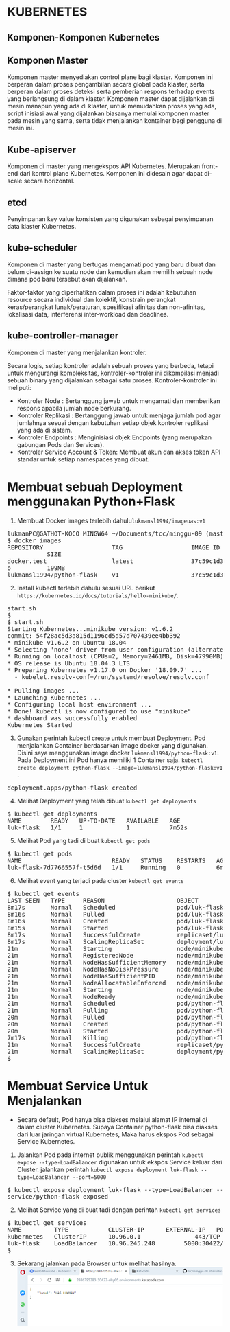 # KUBERNETES  
## Komponen-Komponen Kubernetes

## Komponen Master
Komponen master menyediakan control plane bagi klaster. Komponen ini berperan dalam proses pengambilan secara global pada klaster, serta berperan dalam proses deteksi serta pemberian respons terhadap events yang berlangsung di dalam klaster. Komponen master dapat dijalankan di mesin manapun yang ada di klaster, untuk memudahkan proses yang ada, script inisiasi awal yang dijalankan biasanya memulai komponen master pada mesin yang sama, serta tidak menjalankan kontainer bagi pengguna di mesin ini.

## Kube-apiserver

Komponen di master yang mengekspos API Kubernetes. Merupakan front-end dari kontrol plane Kubernetes. Komponen ini didesain agar dapat di-scale secara horizontal.

## etcd

Penyimpanan key value konsisten yang digunakan sebagai penyimpanan data klaster Kubernetes.

## kube-scheduler

Komponen di master yang bertugas mengamati pod yang baru dibuat dan belum di-assign ke suatu node dan kemudian akan memilih sebuah node dimana pod baru tersebut akan dijalankan.

Faktor-faktor yang diperhatikan dalam proses ini adalah kebutuhan resource secara individual dan kolektif, konstrain perangkat keras/perangkat lunak/peraturan, spesifikasi afinitas dan non-afinitas, lokalisasi data, interferensi inter-workload dan deadlines.

## kube-controller-manager

Komponen di master yang menjalankan kontroler.

Secara logis, setiap kontroler adalah sebuah proses yang berbeda, tetapi untuk mengurangi kompleksitas, kontroler-kontroler ini dikompilasi menjadi sebuah binary yang dijalankan sebagai satu proses. Kontroler-kontroler ini meliputi:

* Kontroler Node : Bertanggung jawab untuk mengamati dan memberikan respons apabila jumlah node berkurang.
* Kontroler Replikasi : Bertanggung jawab untuk menjaga jumlah pod agar jumlahnya sesuai dengan kebutuhan setiap objek kontroler replikasi yang ada di sistem.
* Kontroler Endpoints : Menginisiasi objek Endpoints (yang merupakan gabungan Pods dan Services).
* Kontroler Service Account & Token: Membuat akun dan akses token API standar untuk setiap namespaces yang dibuat.

# Membuat sebuah Deployment menggunakan Python+Flask

1. Membuat Docker images terlebih dahulu`lukmansl1994/imageuas:v1`
<pre>
lukmanPC@GATHOT-KOCO MINGW64 ~/Documents/tcc/minggu-09 (master)
$ docker images
REPOSITORY                   TAG                   IMAGE ID            CREATED
           SIZE
docker.test                  latest                37c59c1d3ea1        9 days ag
o          199MB
lukmansl1994/python-flask    v1                    37c59c1d3ea1        9 days ag
</pre>  
2. Install kubectl terlebih dahulu sesuai URL berikut `https://kubernetes.io/docs/tutorials/hello-minikube/`.  
<pre>
start.sh
$
$ start.sh
Starting Kubernetes...minikube version: v1.6.2
commit: 54f28ac5d3a815d1196cd5d57d707439ee4bb392
* minikube v1.6.2 on Ubuntu 18.04
* Selecting 'none' driver from user configuration (alternates: [])
* Running on localhost (CPUs=2, Memory=2461MB, Disk=47990MB) ...
* OS release is Ubuntu 18.04.3 LTS
* Preparing Kubernetes v1.17.0 on Docker '18.09.7' ...
  - kubelet.resolv-conf=/run/systemd/resolve/resolv.conf

* Pulling images ...
* Launching Kubernetes ...
* Configuring local host environment ...
* Done! kubectl is now configured to use "minikube"
* dashboard was successfully enabled
Kubernetes Started
</pre>  
3. Gunakan perintah kubectl create untuk membuat Deployment. Pod menjalankan Container berdasarkan image docker yang digunakan. Disini saya menggunakan image docker `lukmansl1994/python-flask:v1`. Pada Deployment ini Pod hanya memiliki 1 Container saja. `kubectl create deployment python-flask --image=lukmansl1994/python-flask:v1` .  
<pre>deployment.apps/python-flask created</pre>    
4. Melihat Deployment yang telah dibuat `kubectl get deployments`    
<pre>
$ kubectl get deployments
NAME        READY   UP-TO-DATE   AVAILABLE   AGE
luk-flask   1/1     1            1           7m52s
</pre>  
5. Melihat Pod yang tadi di buat `kubectl get pods`  
<pre>
$ kubectl get pods
NAME                         READY   STATUS    RESTARTS   AGE
luk-flask-7d7766557f-t5d6d   1/1     Running   0          6m47s
</pre>  
6. Melihat event yang terjadi pada cluster `kubectl get events`    
<pre>
$ kubectl get events
LAST SEEN   TYPE     REASON                    OBJECT                               MESSAGE
8m17s       Normal   Scheduled                 pod/luk-flask-7d7766557f-t5d6d       Successfully assigned default/luk-flask-7d7766557f-t5d6d to minikube
8m16s       Normal   Pulled                    pod/luk-flask-7d7766557f-t5d6d       Container image "lukmansl1994/imageuas:v1" already present on machine
8m16s       Normal   Created                   pod/luk-flask-7d7766557f-t5d6d       Created container imageuas
8m15s       Normal   Started                   pod/luk-flask-7d7766557f-t5d6d       Started container imageuas
8m17s       Normal   SuccessfulCreate          replicaset/luk-flask-7d7766557f      Created pod: luk-flask-7d7766557f-t5d6d
8m17s       Normal   ScalingReplicaSet         deployment/luk-flask                 Scaled up replica set luk-flask-7d7766557f to 1
21m         Normal   Starting                  node/minikube                        Starting kubelet.
21m         Normal   RegisteredNode            node/minikube                        Node minikube event: Registered Node minikube in Controller
21m         Normal   NodeHasSufficientMemory   node/minikube                        Node minikube status is now: NodeHasSufficientMemory
21m         Normal   NodeHasNoDiskPressure     node/minikube                        Node minikube status is now: NodeHasNoDiskPressure
21m         Normal   NodeHasSufficientPID      node/minikube                        Node minikube status is now: NodeHasSufficientPID
21m         Normal   NodeAllocatableEnforced   node/minikube                        Updated Node Allocatable limit across pods
21m         Normal   Starting                  node/minikube                        Starting kube-proxy.
21m         Normal   NodeReady                 node/minikube                        Node minikube status is now: NodeReady
21m         Normal   Scheduled                 pod/python-flask-6fcd775d57-7ntgc    Successfully assigned default/python-flask-6fcd775d57-7ntgc to minikube
21m         Normal   Pulling                   pod/python-flask-6fcd775d57-7ntgc    Pulling image "lukmansl1994/python-flask:v1"
20m         Normal   Pulled                    pod/python-flask-6fcd775d57-7ntgc    Successfully pulled image "lukmansl1994/python-flask:v1"
20m         Normal   Created                   pod/python-flask-6fcd775d57-7ntgc    Created container python-flask
20m         Normal   Started                   pod/python-flask-6fcd775d57-7ntgc    Started container python-flask
7m17s       Normal   Killing                   pod/python-flask-6fcd775d57-7ntgc    Stopping container python-flask
21m         Normal   SuccessfulCreate          replicaset/python-flask-6fcd775d57   Created pod: python-flask-6fcd775d57-7ntgc
21m         Normal   ScalingReplicaSet         deployment/python-flask              Scaled up replica set python-flask-6fcd775d57 to 1
$
</pre>  

# Membuat Service Untuk Menjalankan  
* Secara default, Pod hanya bisa diakses melalui alamat IP internal di dalam cluster Kubernetes. Supaya Container python-flask bisa diakses dari luar jaringan virtual Kubernetes, Maka harus ekspos Pod sebagai Service Kubernetes.  
1. Jalankan Pod pada internet publik menggunakan perintah `kubectl expose --type-LoadBalancer` digunakan untuk ekspos Service keluar dari Cluster. jalankan perintah `kubectl expose deployment luk-flask --type=LoadBalancer --port=5000` 
<pre>
$ kubectl expose deployment luk-flask --type=LoadBalancer --port=5000
service/python-flask exposed
</pre>  
2. Melihat Service yang di buat tadi dengan perintah `kubectl get services`  
<pre>
$ kubectl get services
NAME         TYPE           CLUSTER-IP      EXTERNAL-IP   PORT(S)          AGE
kubernetes   ClusterIP      10.96.0.1       <none>        443/TCP          16m
luk-flask    LoadBalancer   10.96.245.248   <pending>     5000:30422/TCP   8s
$
</pre>  
3. Sekarang jalankan pada Browser untuk melihat hasilnya.  
![9](image/1.png) 
